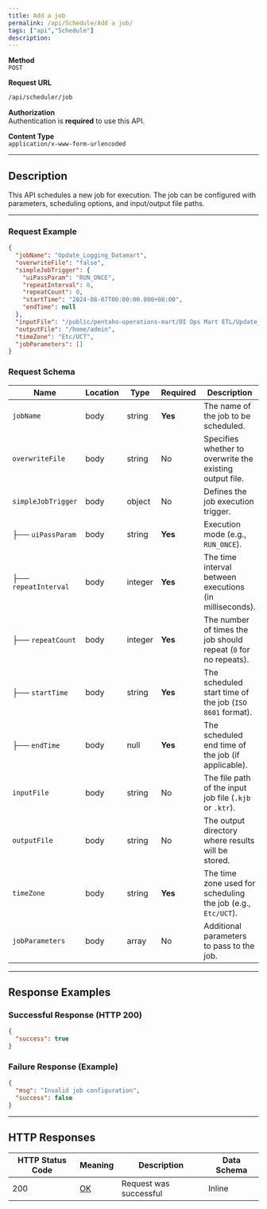 ```yaml
---
title: Add a job
permalink: /api/Schedule/Add a job/
tags: ["api","Schedule"]
description: 
---
```


**Method**  
`POST`

**Request URL**
```html
/api/scheduler/job
```

**Authorization**  
Authentication is **required** to use this API.

**Content Type**  
`application/x-www-form-urlencoded`

---

## **Description**
This API schedules a new job for execution. The job can be configured with parameters, scheduling options, and input/output file paths.

---

### **Request Example**
```json
{
  "jobName": "Update_Logging_Datamart",
  "overwriteFile": "false",
  "simpleJobTrigger": {
    "uiPassParam": "RUN_ONCE",
    "repeatInterval": 0,
    "repeatCount": 0,
    "startTime": "2024-08-07T00:00:00.000+08:00",
    "endTime": null
  },
  "inputFile": "/public/pentaho-operations-mart/DI Ops Mart ETL/Update_Logging_Datamart.kjb",
  "outputFile": "/home/admin",
  "timeZone": "Etc/UCT",
  "jobParameters": []
}
```

### **Request Schema**

| Name                | Location | Type       | Required | Description |
|---------------------|----------|------------|----------|-------------|
| `jobName`          | body     | string     | **Yes**  | The name of the job to be scheduled. |
| `overwriteFile`    | body     | string     | No       | Specifies whether to overwrite the existing output file. |
| `simpleJobTrigger` | body     | object     | No       | Defines the job execution trigger. |
| ├── `uiPassParam`  | body     | string     | **Yes**  | Execution mode (e.g., `RUN_ONCE`). |
| ├── `repeatInterval` | body   | integer    | **Yes**  | The time interval between executions (in milliseconds). |
| ├── `repeatCount`  | body     | integer    | **Yes**  | The number of times the job should repeat (`0` for no repeats). |
| ├── `startTime`    | body     | string     | **Yes**  | The scheduled start time of the job (`ISO 8601` format). |
| ├── `endTime`      | body     | null       | **Yes**  | The scheduled end time of the job (if applicable). |
| `inputFile`        | body     | string     | No       | The file path of the input job file (`.kjb` or `.ktr`). |
| `outputFile`       | body     | string     | No       | The output directory where results will be stored. |
| `timeZone`         | body     | string     | **Yes**  | The time zone used for scheduling the job (e.g., `Etc/UCT`). |
| `jobParameters`    | body     | array      | No       | Additional parameters to pass to the job. |

---

## **Response Examples**

### **Successful Response (HTTP 200)**
```json
{
  "success": true
}
```

### **Failure Response (Example)**
```json
{
  "msg": "Invalid job configuration",
  "success": false
}
```

---

## **HTTP Responses**

| HTTP Status Code | Meaning                                                              | Description | Data Schema |
|------------------|----------------------------------------------------------------------|-------------|-------------|
| 200              | [OK](https://tools.ietf.org/html/rfc7231#section-6.3.1)              | Request was successful | Inline |
